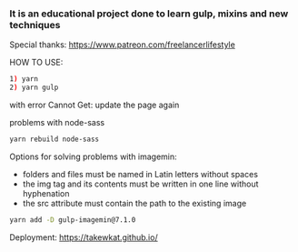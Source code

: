 
### It is an educational project done to learn gulp, mixins and new techniques

Special thanks: https://www.patreon.com/freelancerlifestyle

HOW TO USE:
```sh
1) yarn
2) yarn gulp
```

with error Cannot Get: update the page again

problems with node-sass
```sh
yarn rebuild node-sass
```

Options for solving problems with imagemin:
- folders and files must be named in Latin letters without spaces
- the img tag and its contents must be written in one line without hyphenation
- the src attribute must contain the path to the existing image
```sh
yarn add -D gulp-imagemin@7.1.0
```

Deployment: https://takewkat.github.io/
